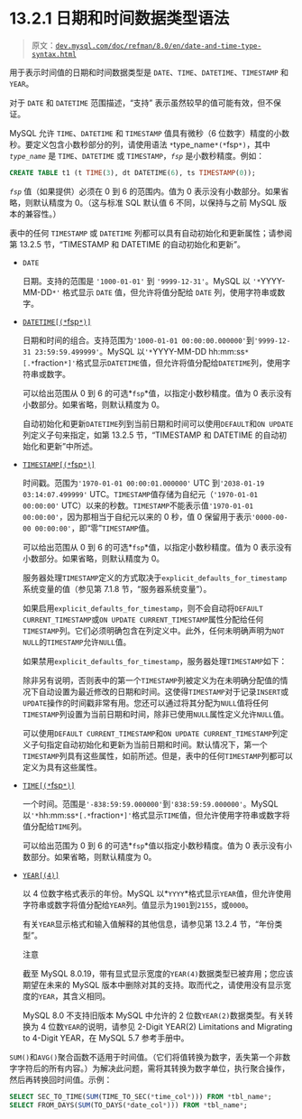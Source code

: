 # 13.2.1 日期和时间数据类型语法

> 原文：[`dev.mysql.com/doc/refman/8.0/en/date-and-time-type-syntax.html`](https://dev.mysql.com/doc/refman/8.0/en/date-and-time-type-syntax.html)

用于表示时间值的日期和时间数据类型是 `DATE`、`TIME`、`DATETIME`、`TIMESTAMP` 和 `YEAR`。

对于 `DATE` 和 `DATETIME` 范围描述，“支持” 表示虽然较早的值可能有效，但不保证。

MySQL 允许 `TIME`、`DATETIME` 和 `TIMESTAMP` 值具有微秒（6 位数字）精度的小数秒。要定义包含小数秒部分的列，请使用语法 `*`type_name`*(*`fsp`*)`，其中 *`type_name`* 是 `TIME`、`DATETIME` 或 `TIMESTAMP`，*`fsp`* 是小数秒精度。例如：

```sql
CREATE TABLE t1 (t TIME(3), dt DATETIME(6), ts TIMESTAMP(0));
```

*`fsp`* 值（如果提供）必须在 0 到 6 的范围内。值为 0 表示没有小数部分。如果省略，则默认精度为 0。（这与标准 SQL 默认值 6 不同，以保持与之前 MySQL 版本的兼容性。）

表中的任何 `TIMESTAMP` 或 `DATETIME` 列都可以具有自动初始化和更新属性；请参阅 第 13.2.5 节，“TIMESTAMP 和 DATETIME 的自动初始化和更新”。

+   `DATE`

    日期。支持的范围是 `'1000-01-01'` 到 `'9999-12-31'`。MySQL 以 `'*`YYYY-MM-DD`*'` 格式显示 `DATE` 值，但允许将值分配给 `DATE` 列，使用字符串或数字。

+   [`DATETIME[(*`fsp`*)]`](datetime.html "13.2.2 DATE、DATETIME 和 TIMESTAMP 类型")

    日期和时间的组合。支持范围为`'1000-01-01 00:00:00.000000'`到`'9999-12-31 23:59:59.499999'`。MySQL 以`'*`YYYY-MM-DD hh:mm:ss`*[.*`fraction`*]'`格式显示`DATETIME`值，但允许将值分配给`DATETIME`列，使用字符串或数字。

    可以给出范围从 0 到 6 的可选*`fsp`*值，以指定小数秒精度。值为 0 表示没有小数部分。如果省略，则默认精度为 0。

    自动初始化和更新`DATETIME`列到当前日期和时间可以使用`DEFAULT`和`ON UPDATE`列定义子句来指定，如第 13.2.5 节，“TIMESTAMP 和 DATETIME 的自动初始化和更新”中所述。

+   [`TIMESTAMP[(*`fsp`*)]`](datetime.html "13.2.2 日期、DATETIME 和 TIMESTAMP 类型")

    时间戳。范围为`'1970-01-01 00:00:01.000000'` UTC 到`'2038-01-19 03:14:07.499999'` UTC。`TIMESTAMP`值存储为自纪元（`'1970-01-01 00:00:00'` UTC）以来的秒数。`TIMESTAMP`不能表示值`'1970-01-01 00:00:00'`，因为那相当于自纪元以来的 0 秒，值 0 保留用于表示`'0000-00-00 00:00:00'`，即“零”`TIMESTAMP`值。

    可以给出范围从 0 到 6 的可选*`fsp`*值，以指定小数秒精度。值为 0 表示没有小数部分。如果省略，则默认精度为 0。

    服务器处理`TIMESTAMP`定义的方式取决于`explicit_defaults_for_timestamp`系统变量的值（参见第 7.1.8 节，“服务器系统变量”）。

    如果启用`explicit_defaults_for_timestamp`，则不会自动将`DEFAULT CURRENT_TIMESTAMP`或`ON UPDATE CURRENT_TIMESTAMP`属性分配给任何`TIMESTAMP`列。它们必须明确包含在列定义中。此外，任何未明确声明为`NOT NULL`的`TIMESTAMP`允许`NULL`值。

    如果禁用`explicit_defaults_for_timestamp`，服务器处理`TIMESTAMP`如下：

    除非另有说明，否则表中的第一个`TIMESTAMP`列被定义为在未明确分配值的情况下自动设置为最近修改的日期和时间。这使得`TIMESTAMP`对于记录`INSERT`或`UPDATE`操作的时间戳非常有用。您还可以通过将其分配为`NULL`值将任何`TIMESTAMP`列设置为当前日期和时间，除非已使用`NULL`属性定义允许`NULL`值。

    可以使用`DEFAULT CURRENT_TIMESTAMP`和`ON UPDATE CURRENT_TIMESTAMP`列定义子句指定自动初始化和更新为当前日期和时间。默认情况下，第一个`TIMESTAMP`列具有这些属性，如前所述。但是，表中的任何`TIMESTAMP`列都可以定义为具有这些属性。

+   [`TIME[(*`fsp`*)]`](time.html "13.2.3 时间类型")

    一个时间。范围是`'-838:59:59.000000'`到`'838:59:59.000000'`。MySQL 以`'*`hh:mm:ss`*[.*`fraction`*]'`格式显示`TIME`值，但允许使用字符串或数字将值分配给`TIME`列。

    可以给出范围为 0 到 6 的可选*`fsp`*值以指定小数秒精度。值为 0 表示没有小数部分。如果省略，则默认精度为 0。

+   [`YEAR[(4)]`](year.html "13.2.4 年份类型")

    以 4 位数字格式表示的年份。MySQL 以*`YYYY`*格式显示`YEAR`值，但允许使用字符串或数字将值分配给`YEAR`列。值显示为`1901`到`2155`，或`0000`。

    有关`YEAR`显示格式和输入值解释的其他信息，请参见第 13.2.4 节，“年份类型”。

    注意

    截至 MySQL 8.0.19，带有显式显示宽度的`YEAR(4)`数据类型已被弃用；您应该期望在未来的 MySQL 版本中删除对其的支持。取而代之，请使用没有显示宽度的`YEAR`，其含义相同。

    MySQL 8.0 不支持旧版本 MySQL 中允许的 2 位数`YEAR(2)`数据类型。有关转换为 4 位数`YEAR`的说明，请参见 2-Digit YEAR(2) Limitations and Migrating to 4-Digit YEAR，在 MySQL 5.7 参考手册中。

`SUM()`和`AVG()`聚合函数不适用于时间值。（它们将值转换为数字，丢失第一个非数字字符后的所有内容。）为解决此问题，需将其转换为数字单位，执行聚合操作，然后再转换回时间值。示例：

```sql
SELECT SEC_TO_TIME(SUM(TIME_TO_SEC(*time_col*))) FROM *tbl_name*;
SELECT FROM_DAYS(SUM(TO_DAYS(*date_col*))) FROM *tbl_name*;
```
